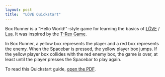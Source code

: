 ```yaml
---
layout: post
title:  "LÖVE Quickstart"
---
```

Box Runner is a "Hello World!"-style game for learning the basics of [LÖVE](https://love2d.org/) / [Lua](https://www.lua.org/docs.html). It was inspired by the [T-Rex Game](https://trex-runner.com/).

In Box Runner, a yellow box represents the player and a red box represents the enemy. When the Spacebar is pressed, the yellow player box jumps. If the yellow player box collides with the red enemy box, the game is over, at least until the player presses the Spacebar to play again.

To read this Quickstart guide, <a href="/samples/Hands-on-LÖVE-Quickstart.pdf">open the PDF</a>.

<object style="min-height: 600px;" data="/samples/Hands-on-LÖVE-Quickstart.pdf" width="100%" height="100%" type='application/pdf'/>

